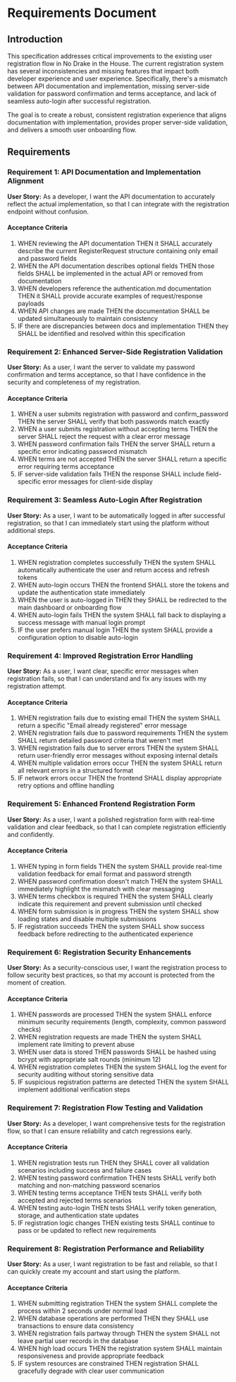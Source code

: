 # Requirements Document

## Introduction

This specification addresses critical improvements to the existing user registration flow in No Drake in the House. The current registration system has several inconsistencies and missing features that impact both developer experience and user experience. Specifically, there's a mismatch between API documentation and implementation, missing server-side validation for password confirmation and terms acceptance, and lack of seamless auto-login after successful registration.

The goal is to create a robust, consistent registration experience that aligns documentation with implementation, provides proper server-side validation, and delivers a smooth user onboarding flow.

## Requirements

### Requirement 1: API Documentation and Implementation Alignment

**User Story:** As a developer, I want the API documentation to accurately reflect the actual implementation, so that I can integrate with the registration endpoint without confusion.

#### Acceptance Criteria

1. WHEN reviewing the API documentation THEN it SHALL accurately describe the current RegisterRequest structure containing only email and password fields
2. WHEN the API documentation describes optional fields THEN those fields SHALL be implemented in the actual API or removed from documentation
3. WHEN developers reference the authentication.md documentation THEN it SHALL provide accurate examples of request/response payloads
4. WHEN API changes are made THEN the documentation SHALL be updated simultaneously to maintain consistency
5. IF there are discrepancies between docs and implementation THEN they SHALL be identified and resolved within this specification

### Requirement 2: Enhanced Server-Side Registration Validation

**User Story:** As a user, I want the server to validate my password confirmation and terms acceptance, so that I have confidence in the security and completeness of my registration.

#### Acceptance Criteria

1. WHEN a user submits registration with password and confirm_password THEN the server SHALL verify that both passwords match exactly
2. WHEN a user submits registration without accepting terms THEN the server SHALL reject the request with a clear error message
3. WHEN password confirmation fails THEN the server SHALL return a specific error indicating password mismatch
4. WHEN terms are not accepted THEN the server SHALL return a specific error requiring terms acceptance
5. IF server-side validation fails THEN the response SHALL include field-specific error messages for client-side display

### Requirement 3: Seamless Auto-Login After Registration

**User Story:** As a user, I want to be automatically logged in after successful registration, so that I can immediately start using the platform without additional steps.

#### Acceptance Criteria

1. WHEN registration completes successfully THEN the system SHALL automatically authenticate the user and return access and refresh tokens
2. WHEN auto-login occurs THEN the frontend SHALL store the tokens and update the authentication state immediately
3. WHEN the user is auto-logged in THEN they SHALL be redirected to the main dashboard or onboarding flow
4. WHEN auto-login fails THEN the system SHALL fall back to displaying a success message with manual login prompt
5. IF the user prefers manual login THEN the system SHALL provide a configuration option to disable auto-login

### Requirement 4: Improved Registration Error Handling

**User Story:** As a user, I want clear, specific error messages when registration fails, so that I can understand and fix any issues with my registration attempt.

#### Acceptance Criteria

1. WHEN registration fails due to existing email THEN the system SHALL return a specific "Email already registered" error message
2. WHEN registration fails due to password requirements THEN the system SHALL return detailed password criteria that weren't met
3. WHEN registration fails due to server errors THEN the system SHALL return user-friendly error messages without exposing internal details
4. WHEN multiple validation errors occur THEN the system SHALL return all relevant errors in a structured format
5. IF network errors occur THEN the frontend SHALL display appropriate retry options and offline handling

### Requirement 5: Enhanced Frontend Registration Form

**User Story:** As a user, I want a polished registration form with real-time validation and clear feedback, so that I can complete registration efficiently and confidently.

#### Acceptance Criteria

1. WHEN typing in form fields THEN the system SHALL provide real-time validation feedback for email format and password strength
2. WHEN password confirmation doesn't match THEN the system SHALL immediately highlight the mismatch with clear messaging
3. WHEN terms checkbox is required THEN the system SHALL clearly indicate this requirement and prevent submission until checked
4. WHEN form submission is in progress THEN the system SHALL show loading states and disable multiple submissions
5. IF registration succeeds THEN the system SHALL show success feedback before redirecting to the authenticated experience

### Requirement 6: Registration Security Enhancements

**User Story:** As a security-conscious user, I want the registration process to follow security best practices, so that my account is protected from the moment of creation.

#### Acceptance Criteria

1. WHEN passwords are processed THEN the system SHALL enforce minimum security requirements (length, complexity, common password checks)
2. WHEN registration requests are made THEN the system SHALL implement rate limiting to prevent abuse
3. WHEN user data is stored THEN passwords SHALL be hashed using bcrypt with appropriate salt rounds (minimum 12)
4. WHEN registration completes THEN the system SHALL log the event for security auditing without storing sensitive data
5. IF suspicious registration patterns are detected THEN the system SHALL implement additional verification steps

### Requirement 7: Registration Flow Testing and Validation

**User Story:** As a developer, I want comprehensive tests for the registration flow, so that I can ensure reliability and catch regressions early.

#### Acceptance Criteria

1. WHEN registration tests run THEN they SHALL cover all validation scenarios including success and failure cases
2. WHEN testing password confirmation THEN tests SHALL verify both matching and non-matching password scenarios
3. WHEN testing terms acceptance THEN tests SHALL verify both accepted and rejected terms scenarios
4. WHEN testing auto-login THEN tests SHALL verify token generation, storage, and authentication state updates
5. IF registration logic changes THEN existing tests SHALL continue to pass or be updated to reflect new requirements

### Requirement 8: Registration Performance and Reliability

**User Story:** As a user, I want registration to be fast and reliable, so that I can quickly create my account and start using the platform.

#### Acceptance Criteria

1. WHEN submitting registration THEN the system SHALL complete the process within 2 seconds under normal load
2. WHEN database operations are performed THEN they SHALL use transactions to ensure data consistency
3. WHEN registration fails partway through THEN the system SHALL not leave partial user records in the database
4. WHEN high load occurs THEN the registration system SHALL maintain responsiveness and provide appropriate feedback
5. IF system resources are constrained THEN registration SHALL gracefully degrade with clear user communication